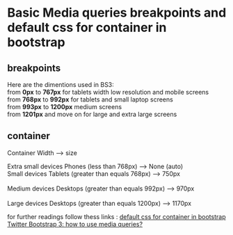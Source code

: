 # Basic Media queries breakpoints and default css for container in bootstrap 

## breakpoints 
Here are the dimentions used in BS3: <br>
from **0px** to **767px** for tablets width low resolution and mobile screens <br>
from **768px** to **992px** for tablets and small laptop screens <br>
from **993px** to **1200px**  medium screens <br>
from **1201px** and move on  for  large and extra large screens <br>

## container 

Container Width	 --> size       <br>

Extra small devices Phones (less than 768px)  			    --> None (auto)  <br>
Small devices Tablets (greater than equals 768px) 	   --> 750px   <br>    
Medium devices Desktops (greater than equals 992px)     --> 970px    <br>  
Large devices Desktops (greater than equals 1200px)     --> 1170px    <br>  

for further readings follow thess links :
[default css for container in bootstrap](https://www.codegrepper.com/code-examples/whatever/default+css+for+container+in+bootstrap)
[Twitter Bootstrap 3: how to use media queries?](https://stackoverflow.com/questions/18424798/twitter-bootstrap-3-how-to-use-media-queries)
